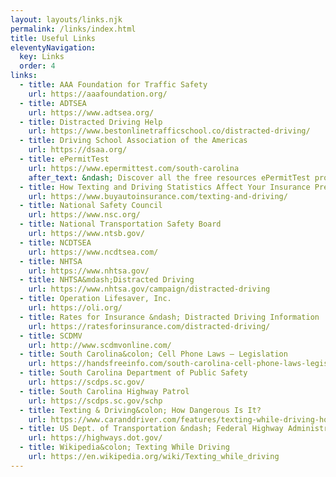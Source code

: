 ```yaml
---
layout: layouts/links.njk
permalink: /links/index.html
title: Useful Links
eleventyNavigation:
  key: Links
  order: 4
links:
  - title: AAA Foundation for Traffic Safety
    url: https://aaafoundation.org/
  - title: ADTSEA
    url: https://www.adtsea.org/
  - title: Distracted Driving Help
    url: https://www.bestonlinetrafficschool.co/distracted-driving/
  - title: Driving School Association of the Americas
    url: https://dsaa.org/
  - title: ePermitTest
    url: https://www.epermittest.com/south-carolina
    after_text: &ndash; Discover all the free resources ePermitTest provides for studying to get your permit or license.
  - title: How Texting and Driving Statistics Affect Your Insurance Premium
    url: https://www.buyautoinsurance.com/texting-and-driving/
  - title: National Safety Council
    url: https://www.nsc.org/
  - title: National Transportation Safety Board
    url: https://www.ntsb.gov/
  - title: NCDTSEA
    url: https://www.ncdtsea.com/
  - title: NHTSA
    url: https://www.nhtsa.gov/
  - title: NHTSA&mdash;Distracted Driving
    url: https://www.nhtsa.gov/campaign/distracted-driving
  - title: Operation Lifesaver, Inc.
    url: https://oli.org/
  - title: Rates for Insurance &ndash; Distracted Driving Information
    url: https://ratesforinsurance.com/distracted-driving/
  - title: SCDMV
    url: http://www.scdmvonline.com/
  - title: South Carolina&colon; Cell Phone Laws – Legislation
    url: https://handsfreeinfo.com/south-carolina-cell-phone-laws-legislation/
  - title: South Carolina Department of Public Safety
    url: https://scdps.sc.gov/
  - title: South Carolina Highway Patrol
    url: https://scdps.sc.gov/schp
  - title: Texting & Driving&colon; How Dangerous Is It?
    url: https://www.caranddriver.com/features/texting-while-driving-how-dangerous-is-it
  - title: US Dept. of Transportation &ndash; Federal Highway Administration
    url: https://highways.dot.gov/
  - title: Wikipedia&colon; Texting While Driving
    url: https://en.wikipedia.org/wiki/Texting_while_driving
---
```

